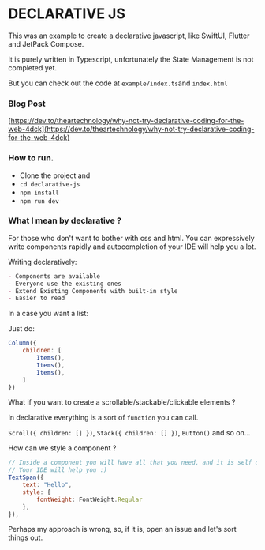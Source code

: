 DECLARATIVE JS
==============


This was an example to create a declarative javascript, like SwiftUI, Flutter and JetPack Compose.

It is purely written in Typescript, unfortunately the State Management is not completed yet.

But you can check out the code at `example/index.ts`and `index.html`

### Blog Post

[https://dev.to/theartechnology/why-not-try-declarative-coding-for-the-web-4dck](https://dev.to/theartechnology/why-not-try-declarative-coding-for-the-web-4dck)

### How to run.

- Clone the project and
- `cd declarative-js`
- `npm install`
- `npm run dev`


### What I mean by declarative ?

For those who don't want to bother with css and html. You can expressively write components
rapidly and autocompletion of your IDE will help you a lot.

Writing declaratively:

```md
- Components are available
- Everyone use the existing ones
- Extend Existing Components with built-in style
- Easier to read
```

In a case you want a list:

Just do:

````js
Column({
    children: [
        Items(),
        Items(),
        Items(),
    ]
})
````

What if you want to create a scrollable/stackable/clickable elements ?

In declarative everything is a sort of `function` you can call.

`Scroll({ children: [] })`, `Stack({ children: [] })`, `Button()` and so on...


How can we style a component ?

```js
// Inside a component you will have all that you need, and it is self documented
// Your IDE will help you :)
TextSpan({
    text: "Hello",
    style: {
        fontWeight: FontWeight.Regular
    },
}),

```

Perhaps my approach is wrong, so, if it is, open an issue and let's sort things out.
